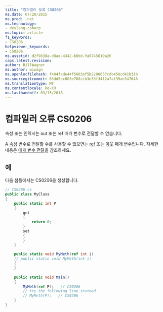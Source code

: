 ```yaml
---
title: "컴파일러 오류 CS0206"
ms.date: 07/20/2015
ms.prod: .net
ms.technology:
- devlang-csharp
ms.topic: article
f1_keywords:
- CS0206
helpviewer_keywords:
- CS0206
ms.assetid: d2f9838a-d8ae-4342-b8bd-fa5745619a26
caps.latest.revision: 
author: BillWagner
ms.author: wiwagn
ms.openlocfilehash: f484fade44f5003af5b2206637cdb458cd41b31b
ms.sourcegitcommit: 83dd5ec003e788ccb3e33f3412a7af39ae347646
ms.translationtype: MT
ms.contentlocale: ko-KR
ms.lasthandoff: 03/15/2018
---
```

# <a name="compiler-error-cs0206"></a>컴파일러 오류 CS0206
속성 또는 인덱서는 out 또는 ref 매개 변수로 전달할 수 없습니다.  
  
 A [속성](../../csharp/programming-guide/classes-and-structs/properties.md) 변수로 전달할 수를 사용할 수 없으면는 [ref](../../csharp/language-reference/keywords/ref.md) 또는 [아웃](../../csharp/language-reference/keywords/out-parameter-modifier.md) 매개 변수입니다. 자세한 내용은 [매개 변수 전달](../../csharp/programming-guide/classes-and-structs/passing-parameters.md)을 참조하세요.  
  
## <a name="example"></a>예  
 다음 샘플에서는 CS0206을 생성합니다.  
  
```csharp  
// CS0206.cs  
public class MyClass  
{  
    public static int P  
    {  
        get  
        {  
            return 0;  
        }  
        set  
        {  
        }  
    }  
  
    public static void MyMeth(ref int i)  
    // public static void MyMeth(int i)  
    {  
    }  
  
    public static void Main()  
    {  
        MyMeth(ref P);   // CS0206  
        // try the following line instead  
        // MyMeth(P);   // CS0206  
    }  
}  
```
